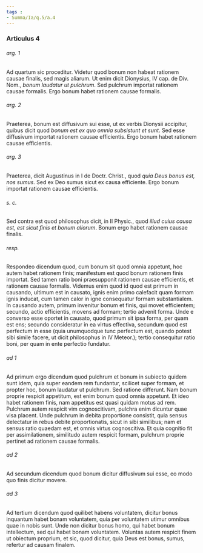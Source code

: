 ```yaml
---
tags : 
- Summa/Ia/q.5/a.4
---
```


### Articulus 4

###### arg. 1
Ad quartum sic proceditur. Videtur quod bonum non habeat rationem causae finalis, sed magis aliarum. Ut enim dicit Dionysius, IV cap. de Div. Nom., *bonum laudatur ut pulchrum*. Sed pulchrum importat rationem causae formalis. Ergo bonum habet rationem causae formalis.

###### arg. 2
Praeterea, bonum est diffusivum sui esse, ut ex verbis Dionysii accipitur, quibus dicit quod *bonum est ex quo omnia subsistunt et sunt*. Sed esse diffusivum importat rationem causae efficientis. Ergo bonum habet rationem causae efficientis.

###### arg. 3
Praeterea, dicit Augustinus in I de Doctr. Christ., quod *quia Deus bonus est, nos sumus*. Sed ex Deo sumus sicut ex causa efficiente. Ergo bonum importat rationem causae efficientis.

###### s. c.
Sed contra est quod philosophus dicit, in II Physic., quod *illud cuius causa est, est sicut finis et bonum aliorum*. Bonum ergo habet rationem causae finalis.

###### resp.
Respondeo dicendum quod, cum bonum sit quod omnia appetunt, hoc autem habet rationem finis; manifestum est quod bonum rationem finis importat. Sed tamen ratio boni praesupponit rationem causae efficientis, et rationem causae formalis. Videmus enim quod id quod est primum in causando, ultimum est in causato, ignis enim primo calefacit quam formam ignis inducat, cum tamen calor in igne consequatur formam substantialem. In causando autem, primum invenitur bonum et finis, qui movet efficientem; secundo, actio efficientis, movens ad formam; tertio advenit forma. Unde e converso esse oportet in causato, quod primum sit ipsa forma, per quam est ens; secundo consideratur in ea virtus effectiva, secundum quod est perfectum in esse (quia unumquodque tunc perfectum est, quando potest sibi simile facere, ut dicit philosophus in IV Meteor.); tertio consequitur ratio boni, per quam in ente perfectio fundatur.

###### ad 1
Ad primum ergo dicendum quod pulchrum et bonum in subiecto quidem sunt idem, quia super eandem rem fundantur, scilicet super formam, et propter hoc, bonum laudatur ut pulchrum. Sed ratione differunt. Nam bonum proprie respicit appetitum, est enim bonum quod omnia appetunt. Et ideo habet rationem finis, nam appetitus est quasi quidam motus ad rem. Pulchrum autem respicit vim cognoscitivam, pulchra enim dicuntur quae visa placent. Unde pulchrum in debita proportione consistit, quia sensus delectatur in rebus debite proportionatis, sicut in sibi similibus; nam et sensus ratio quaedam est, et omnis virtus cognoscitiva. Et quia cognitio fit per assimilationem, similitudo autem respicit formam, pulchrum proprie pertinet ad rationem causae formalis.

###### ad 2
Ad secundum dicendum quod bonum dicitur diffusivum sui esse, eo modo quo finis dicitur movere.

###### ad 3
Ad tertium dicendum quod quilibet habens voluntatem, dicitur bonus inquantum habet bonam voluntatem, quia per voluntatem utimur omnibus quae in nobis sunt. Unde non dicitur bonus homo, qui habet bonum intellectum, sed qui habet bonam voluntatem. Voluntas autem respicit finem ut obiectum proprium, et sic, quod dicitur, quia Deus est bonus, sumus, refertur ad causam finalem.

